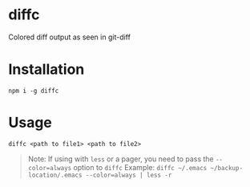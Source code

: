 # diffc
Colored diff output as seen in git-diff

# Installation
`npm i -g diffc`

# Usage
`diffc <path to file1> <path to file2>`

> Note:
> If using with `less` or a pager, you need to pass the `--color=always` option to `diffc`
> Example: `diffc ~/.emacs ~/backup-location/.emacs --color=always | less -r`
